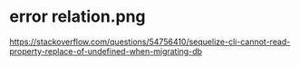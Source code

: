 # error relation.png
https://stackoverflow.com/questions/54756410/sequelize-cli-cannot-read-property-replace-of-undefined-when-migrating-db